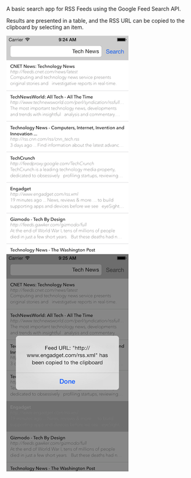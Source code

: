 A basic search app for RSS Feeds using the Google Feed Search API.

Results are presented in a table, and the RSS URL can be copied to the clipboard by selecting an item.

![Feed Search](Screenshots/Screenshot01-small.png "Feed Search 1")![Feed Search](Screenshots/Screenshot02-small.png "Feed Search 2")